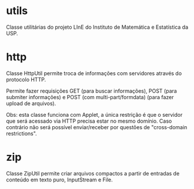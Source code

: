 utils
=====

Classe utilitárias do projeto LInE do Instituto de Matemática e Estatística da USP.

http
=====

Classe HttpUtil permite troca de informações com servidores através do protocolo HTTP. 

Permite fazer requisições GET (para buscar informações), POST (para submiter informações) e POST (com multi-part/formdata) (para fazer upload de arquivos).

Obs: esta classe funciona com Applet, a única restrição é que o servidor que será acessado via HTTP precisa estar no mesmo domínio. Caso contrário não será possível enviar/receber por questões de "cross-domain restrictions".

zip
=====

Classe ZipUtil permite criar arquivos compactos a partir de entradas de conteúdo em texto puro, InputStream e File.
